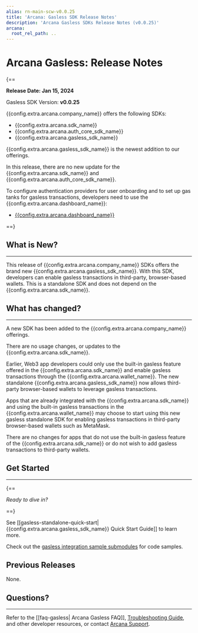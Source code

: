 ```yaml
---
alias: rn-main-scw-v0.0.25
title: 'Arcana: Gasless SDK Release Notes'
description: 'Arcana Gasless SDKs Release Notes (v0.0.25)'
arcana:
  root_rel_path: ..
---
```


# Arcana Gasless: Release Notes

{==

**Release Date: Jan 15, 2024**  

Gasless SDK Version: **v0.0.25**

{{config.extra.arcana.company_name}} offers the following SDKs:

* {{config.extra.arcana.sdk_name}}
* {{config.extra.arcana.auth_core_sdk_name}}
* {{config.extra.arcana.gasless_sdk_name}}

{{config.extra.arcana.gasless_sdk_name}} is the newest addition to our offerings. 

In this release, there are no new update for the {{config.extra.arcana.sdk_name}} and {{config.extra.arcana.auth_core_sdk_name}}. 

To configure authentication providers for user onboarding and to set up gas tanks for gasless transactions, developers need to use the {{config.extra.arcana.dashboard_name}}:

* [{{config.extra.arcana.dashboard_name}}](https://dashboard.arcana.network/)

==}

## What is New?

---

This release of {{config.extra.arcana.company_name}} SDKs offers the brand new {{config.extra.arcana.gasless_sdk_name}}. With this SDK, developers can enable gasless transactions in third-party, browser-based wallets. This is a standalone SDK and does not depend on the {{config.extra.arcana.sdk_name}}. 

## What has changed?

---

A new SDK has been added to the  {{config.extra.arcana.company_name}} offerings.

There are no usage changes, or updates to the {{config.extra.arcana.sdk_name}}.

Earlier, Web3 app developers could only use the built-in gasless feature offered in the {{config.extra.arcana.sdk_name}} and enable gasless transactions through the {{config.extra.arcana.wallet_name}}. The new standalone {{config.extra.arcana.gasless_sdk_name}} now allows third-party browser-based wallets to leverage gasless transactions.

Apps that are already integrated with the {{config.extra.arcana.sdk_name}} and using the built-in gasless transactions in the  {{config.extra.arcana.wallet_name}} may choose to start using this new gasless standalone SDK for enabling gasless transactions in third-party browser-based wallets such as MetaMask. 

There are no changes for apps that do not use the built-in gasless feature of the {{config.extra.arcana.sdk_name}} or do not wish to add gasless transactions to third-party wallets.

## Get Started

---

{==

*Ready to dive in?* 

==}

See [[gasless-standalone-quick-start|{{config.extra.arcana.gasless_sdk_name}} Quick Start Guide]] to learn more.

Check out the [gasless integration sample submodules](https://github.com/arcana-network/auth-examples) for code samples.


## Previous Releases

None.

## Questions? 

---

Refer to the [[faq-gasless| Arcana Gasless FAQ]], [Troubleshooting Guide]({{page.meta.arcana.root_rel_path}}/troubleshooting.md), and other developer resources, or contact [Arcana Support]({{page.meta.arcana.root_rel_path}}/support/index.md).